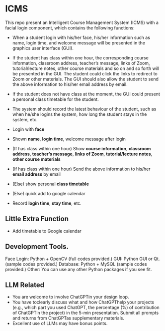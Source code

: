 # ICMS

This repo present an Intelligent Course Management System (ICMS) with a facial login component, which contains the following functions:

- When a student login with his/her face, his/her information such as name, login time, and welcome message will be presented in the graphics user interface (GUI).
- If the student has class within one hour, the corresponding course information, classroom address, teacher’s message, links of Zoom, tutorial/lecture notes, other course materials and so on and so forth will be presented in the GUI. The student could click the links to redirect to Zoom or other materials. The GUI should also allow the student to send the above information to his/her email address by email.
- If the student does not have class at the moment, the GUI could present a personal class timetable for the student.
- The system should record the latest behaviour of the student, such as when he/she logins the system, how long the student stays in the system, etc.

- Login with **face**
- Shown **name**, **login time**, welcome message after login
- (If has class within one hour) Show **course information**, **classroom address**, **teacher’s message**, **links of Zoom**, **tutorial/lecture notes**, **other course materials**
- (If has class within one hour) Send the above information to his/her **email address** by email
- (Else) show personal **class timetable**
- (Else) quick add to google calendar
- Record **login time**, **stay time**, etc.

## Little Extra Function
- Add timetable to Google calendar

## Development Tools.
Face Login: Python + OpenCV (full codes provided.)
GUI: Python GUI or Qt. (sample codes provided.)
Database: Python + MySQL (sample codes provided.)
Other: You can use any other Python packages if you see fit.

## LLM Related
- You are welcome to involve ChatGPTin your design loop.
- You have toclearly discuss what and how ChatGPThelp your projects (e.g., which part you used ChatGPT, the percentage (%) of contribution of ChatGPTin the project) in the 5-min presentation. Submit all prompts and returns from ChatGPTas supplementary materials.
- Excellent use of LLMs may have bonus points.
